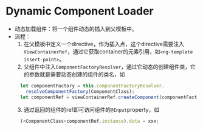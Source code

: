 Dynamic Component Loader
=========

* 动态加载组件：将一个组件动态的插入到父模板中。
* 流程：
  1. 在父模板中定义一个directive，作为插入点，这个directive需要注入`ViewContainerRef`，通过它获取container的元素引用，如`<ng-template insert-point>`。
  2. 父组件中注入`ComponentFactoryResolver`，通过它动态的创建组件类，它的参数就是需要动态创建的组件的类名，如
  ``` typescript
    let componentFactory = this.componentFactoryResolver.
      resolveComponentFactory(ComponentClass);
    let componentRef = viewContainerRef.createComponent(componentFactory);
  ```
  3. 通过返回的组件的ref即可访问组件的`@Input`property，如
  ``` typescript
    (<ComponentClass>componentRef.instance).data = xxx;
  ```
